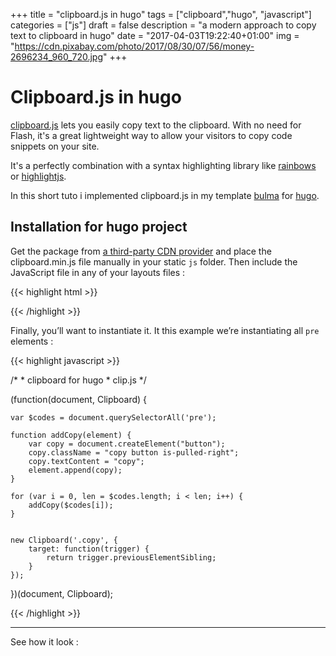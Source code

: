 +++
title = "clipboard.js in hugo"
tags = ["clipboard","hugo", "javascript"]
categories = ["js"]
draft = false
description = "a modern approach to copy text to clipboard in hugo"
date = "2017-04-03T19:22:40+01:00"
img = "https://cdn.pixabay.com/photo/2017/08/30/07/56/money-2696234_960_720.jpg"
+++

# Clipboard.js in hugo 




[clipboard.js](https://clipboardjs.com/) lets you easily copy text to the clipboard. With no need for Flash, it's a great lightweight way to allow your visitors to copy code snippets on your site. 

It's a perfectly combination with a syntax highlighting library like [rainbows](https://craig.is/making/rainbows) or [highlightjs](https://highlightjs.org/).

In this short tuto i implemented clipboard.js in my template [bulma](https://github.com/jeblister/bulma.git) for [hugo](https://gohugo.io/).

## Installation for hugo project

Get the package from [a third-party CDN provider](https://github.com/zenorocha/clipboard.js/wiki/CDN-Providers)
and place the clipboard.min.js file manually in your static `js` folder. Then include the JavaScript file in any of your
layouts files : 


{{< highlight html >}}
<script async type="text/javascript" 
src="{{ .Site.BaseURL }}/js/clipboard.min.js"></script>
{{< /highlight >}}


Finally, you’ll want to instantiate it. It this example we’re instantiating all `pre` elements :


{{< highlight javascript >}}


 /* * clipboard
for hugo * clip.js */ 

(function(document, Clipboard) {

    var $codes = document.querySelectorAll('pre');

    function addCopy(element) {
        var copy = document.createElement("button");
        copy.className = "copy button is-pulled-right";
        copy.textContent = "copy";
        element.append(copy);
    }

    for (var i = 0, len = $codes.length; i < len; i++) {
        addCopy($codes[i]);
    }


    new Clipboard('.copy', {
        target: function(trigger) {
            return trigger.previousElementSibling;
        }
    });
})(document, Clipboard);

{{< /highlight >}}
<hr> 
See how it look :

<img data-src="https://cldup.com/NZTjO7e4J5.png" class="lazyload">
